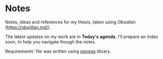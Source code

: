 # Notes
Notes, ideas and references for my thesis, taken using *Obsidian* (https://obsidian.md/).

The latest updates on my work are in **Today's agenda**.
I'll prepare an index soon, to help you navigate though the notes.

Requirements' file was written using [pipreqs](https://github.com/bndr/pipreqs) library.

